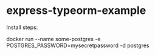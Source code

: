 # express-typeorm-example


Install steps:

docker run --name some-postgres -e POSTGRES_PASSWORD=mysecretpassword -d postgres
